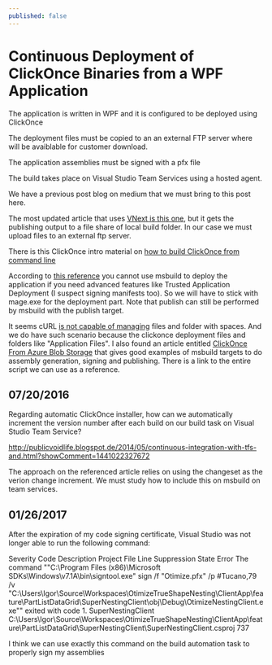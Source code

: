```yaml
---
published: false
---
```

Continuous Deployment of ClickOnce Binaries from a WPF Application
====================

The application is written in WPF and it is configured to be deployed using ClickOnce

The deployment files must be copied to an an external FTP server where will be avaiblable for customer download.

The application assemblies must be signed with a pfx file

The build takes place on Visual Studio Team Services using a hosted agent.



We have a previous post blog on medium that we must bring to this post here.

The most updated article that uses [VNext is this one](https://blogs.msdn.microsoft.com/tfssetup/2015/10/15/building-clickonce-apps-using-build-vnext/), but it gets the publishing output to a file share of local build folder. In our case we must upload files to an external ftp server. 


There is this ClickOnce intro material on [how to build ClickOnce from command line](https://msdn.microsoft.com/en-us/library/ms165431.aspx)

According to [this reference](https://msdn.microsoft.com/en-us/library/xc3tc5xx.aspx?f=255&MSPPError=-2147217396) you cannot use msbuild to deploy the application if you need advanced features like Trusted Application Deployment (I suspect signing manifests too). So we will have to stick with mage.exe for the deployment part. Note that publish can still be performed by msbuild with the publish target.

It seems cURL [is not capable of managing](http://stackoverflow.com/questions/35149497/tfs-2015-build-vnext-curl-ftp-upload-buggy-or-difficult-to-use) files and folder with spaces. And we do have such scenario because the clickonce deployment files and folders like "Application Files". 
I also found an article entitled [ClickOnce From Azure Blob Storage](http://jake.ginnivan.net/clickonce-from-azure-blob-storage/) that gives good examples of msbuild targets to do assembly generation, signing and publishing. There is a link to the entire script we can use as a reference.

## 07/20/2016

Regarding automatic ClickOnce installer, how can we automatically increment the version number after each build on our build task on Visual Studio Team Service?

http://publicvoidlife.blogspot.de/2014/05/continuous-integration-with-tfs-and.html?showComment=1441022327672

The approach on the referenced article relies on using the changeset as the verion change increment. We must study how to include this on msbuild on team services.

## 01/26/2017
After the expiration of my code signing certificate, Visual Studio was not longer able to run the following command:

Severity	Code	Description	Project	File	Line	Suppression State
Error		The command ""C:\Program Files (x86)\Microsoft SDKs\Windows\v7.1A\bin\signtool.exe" sign /f "Otimize.pfx" /p #Tucano,79 /v "C:\Users\Igor\Source\Workspaces\OtimizeTrueShapeNesting\ClientApp\feature\PartListDataGrid\SuperNestingClient\obj\Debug\OtimizeNestingClient.exe"" exited with code 1.	SuperNestingClient	C:\Users\Igor\Source\Workspaces\OtimizeTrueShapeNesting\ClientApp\feature\PartListDataGrid\SuperNestingClient\SuperNestingClient.csproj	737	

I think we can use exactly this command on the build automation task to properly sign my assemblies